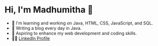 # Hi, I'm Madhumitha 👋
- 🌱 I'm learning and working on Java, HTML, CSS, JavaScript, and SQL.
- 📖 Writing a blog every day in Java.
- 🎯 Aspiring to enhance my web development and coding skills.
- 🧑‍💻 [LinkedIn Profile](https://www.linkedin.com/in/your-profile)



<!---
Madhumithakv/Madhumithakv is a ✨ special ✨ repository because its `README.md` (this file) appears on your GitHub profile.
You can click the Preview link to take a look at your changes.
--->
